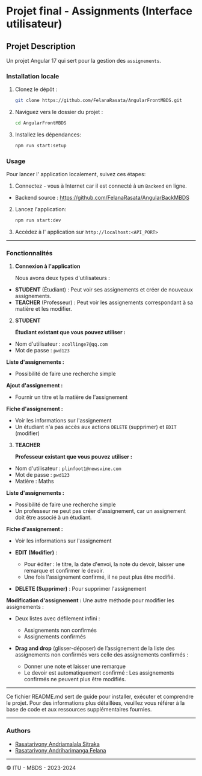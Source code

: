 # Projet final - Assignments (Interface utilisateur)

## Projet Description
Un projet Angular 17 qui sert pour la gestion des `assignements`.

### Installation locale
1. Clonez le dépôt :
   ```bash
   git clone https://github.com/FelanaRasata/AngularFrontMBDS.git
   ```
2. Naviguez vers le dossier du projet :
   ```bash 
   cd AngularFrontMBDS
   ```
3. Installez les dépendances:
   ```bash
   npm run start:setup
   ```


### Usage
Pour lancer l' application localement, suivez ces étapes:
1. Connectez - vous à Internet car il est connecté à un `Backend` en ligne.
- Backend source : https://github.com/FelanaRasata/AngularBackMBDS

2. Lancez l'application:
   ```bash
   npm run start:dev
   ```
3. Accédez à l' application sur `http://localhost:<API_PORT>`

---

### **Fonctionnalités**

1. **Connexion à l'application**

   Nous avons deux types d'utilisateurs :
  - **STUDENT** (Étudiant) : Peut voir ses assignements et créer de nouveaux assignements.
  - **TEACHER** (Professeur) : Peut voir les assignements correspondant à sa matière et les modifier.

2. **STUDENT**

   **Étudiant existant que vous pouvez utiliser :**
  - Nom d'utilisateur : `acollinge7@qq.com`
  - Mot de passe : `pwd123`

   **Liste d'assignements :**
  - Possibilité de faire une recherche simple

   **Ajout d'assignement :**
  - Fournir un titre et la matière de l'assignement

   **Fiche d'assignement :**
  - Voir les informations sur l'assignement
  - Un étudiant n'a pas accès aux actions `DELETE` (supprimer) et `EDIT` (modifier)

3. **TEACHER**

   **Professeur existant que vous pouvez utiliser :**
  - Nom d'utilisateur : `plinfoot1@newsvine.com`
  - Mot de passe : `pwd123`
  - Matière : Maths

   **Liste d'assignements :**
  - Possibilité de faire une recherche simple
  - Un professeur ne peut pas créer d'assignement, car un assignement doit être associé à un étudiant.

   **Fiche d'assignement :**
  - Voir les informations sur l'assignement

  - **EDIT (Modifier)** :
    - Pour éditer : le titre, la date d'envoi, la note du devoir, laisser une remarque et confirmer le devoir.
    - Une fois l'assignement confirmé, il ne peut plus être modifié.

  - **DELETE (Supprimer)** : Pour supprimer l'assignement

   **Modification d'assignement :** Une autre méthode pour modifier les assignements :
  - Deux listes avec défilement infini :
    - Assignements non confirmés
    - Assignements confirmés

  - **Drag and drop** (glisser-déposer) de l’assignement de la liste des assignements non confirmés vers celle des assignements confirmés :
    - Donner une note et laisser une remarque
    - Le devoir est automatiquement confirmé : Les assignements confirmés ne peuvent plus être modifiés.

---

Ce fichier README.md sert de guide pour installer, exécuter et comprendre le projet. Pour des informations plus détaillées, veuillez vous référer à la base de code et aux ressources supplémentaires fournies.

---

### Authors
- [Rasatarivony Andriamalala Sitraka](mailto:rasatasitraka2@gmail.com)
- [Rasatarivony Andriharimanga Felana](mailto:rasatadiamondra@gmail.com)

---

&copy; ITU - MBDS - 2023-2024
